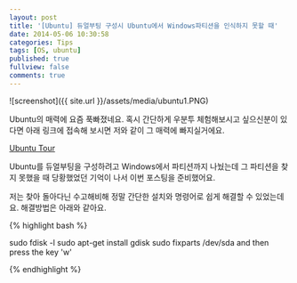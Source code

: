 ```yaml
---
layout: post
title: '[Ubuntu] 듀얼부팅 구성시 Ubuntu에서 Windows파티션을 인식하지 못할 때'
date: 2014-05-06 10:30:58
categories: Tips
tags: [OS, ubuntu]
published: true
fullview: false
comments: true
---
```


![screenshot]({{ site.url }}/assets/media/ubuntu1.PNG)

Ubuntu의 매력에 요즘 푹빠졌네요. 혹시 간단하게 우분투 체험해보시고 싶으신분이 있다면 아래 링크에 접속해 보시면 저와 같이 그 매력에 빠지실거에요.

[Ubuntu Tour](http://www.ubuntu.com/tour/en/#)

Ubuntu를 듀얼부팅을 구성하려고 Windows에서 파티션까지 나눴는데 그 파티션을 찾지 못했을 때 당황했었던 기억이 나서 이번 포스팅을 준비했어요.

저는 찾아 돌아다닌 수고해비해 정말 간단한 설치와 명령어로 쉽게 해결할 수 있었는데요. 해결방법은 아래와 같아요.

{% highlight bash %}

sudo fdisk -l
sudo apt-get install gdisk
sudo fixparts /dev/sda
and then press the key 'w'

{% endhighlight %}
